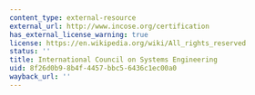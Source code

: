 ```yaml
---
content_type: external-resource
external_url: http://www.incose.org/certification
has_external_license_warning: true
license: https://en.wikipedia.org/wiki/All_rights_reserved
status: ''
title: International Council on Systems Engineering
uid: 8f26d0b9-8b4f-4457-bbc5-6436c1ec00a0
wayback_url: ''
---
```

